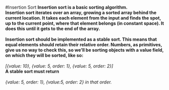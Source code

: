 #Insertion Sort
**Insertion sort is a basic sorting algorithm.
<br />
Insertion sort iterates over an array, growing a sorted array behind the current location. It takes each element from the input and finds the spot, up to the current point, where that element belongs (in constant space). It does this until it gets to the end of the array.
<br />
<br />
Insertion sort should be implemented as a stable sort. This means that equal elements
should retain their relative order. Numbers, as primitives, give us no way to check this,
so we’ll be sorting objects with a value field, on which they will be sorted, like so:**
<br />
<br />
_[{value: 10}, {value: 5, order: 1}, {value: 5, order: 2}]_
<br />
**A stable sort must return** 
<br />
<br />
_{value: 5, order: 1}, {value:5, order: 2} in that order._

